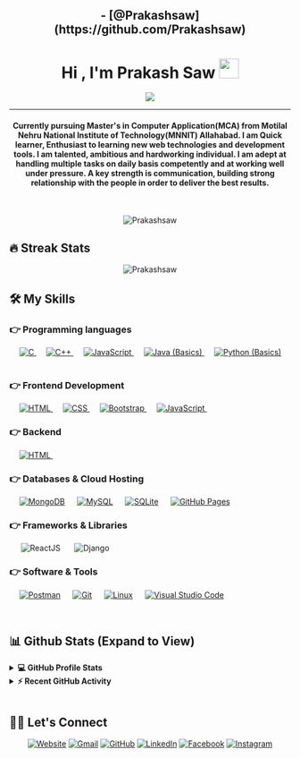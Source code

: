 <h2 align="center"> - [@Prakashsaw](https://github.com/Prakashsaw) </h2>
<h1 align="center">Hi , I'm Prakash Saw <img src="https://media.giphy.com/media/hvRJCLFzcasrR4ia7z/giphy.gif" width="35"></h1>

<p align="center">
  <a href="https://github.com/DenverCoder1/readme-typing-svg"><img src="https://readme-typing-svg.herokuapp.com?lines=Full-Stack+Web+Developer;DS%20|%20ALGO%20Enthusiast;ReactJS%20Developer;MERN%20Developer;Always%20learning%20new%20things&center=true&width=500&height=50&font=georgia"></a>
</p>
<hr/>


<h4 align="center">Currently pursuing Master's in Computer Application(MCA) from Motilal Nehru National Institute of Technology(MNNIT) Allahabad. I am Quick learner, Enthusiast to learning new web technologies and development tools. I am talented, ambitious and hardworking individual. I am adept at handling multiple tasks on daily basis competently and at working well under pressure. A key strength is communication, building strong relationship with the people in order to deliver the best results.</h4>
<br>
<p align="center"> <img src="https://komarev.com/ghpvc/?username=Prakash&label=Prakash's%20Profile%20Views%20&color=dc143c&style=plastic" alt="Prakashsaw" /> </p>


## 🔥 Streak Stats
<p align="center"><img align="center" src="https://github-readme-streak-stats.herokuapp.com/?user=Prakashsaw&theme=algolia" alt="Prakashsaw" /></p>


## 🛠️ My Skills
### 👉 Programming languages
<p align="left"> 
  &emsp; 
  <a href="https://www.cprogramming.com/" target="_blank"> 
    <img alt="C" src="https://img.shields.io/badge/C%20-%232370ED.svg?logo=c&logoColor=white">
  </a> 
  &emsp;
  <a href="https://www.w3schools.com/cpp/" target="_blank"> 
    <img alt="C++" src="https://img.shields.io/badge/C++%20-%2300599C.svg?logo=c%2B%2B&logoColor=white">
  </a> 
  &emsp;
  <a href="https://developer.mozilla.org/en-US/docs/Web/JavaScript" target="_blank"> 
     <img alt="JavaScript" src="https://img.shields.io/badge/JavaScript%20-%23F7DF1E.svg?logo=javascript&logoColor=black">
   </a>
  &emsp; 
  <a href="https://www.java.com" target="_blank"> 
    <img alt="Java" src="https://img.shields.io/badge/Java-%23007396.svg?logo=java&logoColor=white"> (Basics)
  </a>
  &emsp;
   <a href="https://www.python.org" target="_blank">
    <img alt="Python" src="https://img.shields.io/badge/Python%20-%2314354C.svg?logo=python&logoColor=white"> (Basics)
  </a>
  &emsp;
</p>


### 👉 Frontend Development
<p align="left"> 
  &emsp; 
  <a href="https://www.w3.org/html/" target="_blank"> 
   <img alt="HTML" src="https://img.shields.io/badge/HTML5%20-%23E34F26.svg?logo=html5&logoColor=white">
  </a>   
  &emsp;
  <a href="https://www.w3schools.com/css/" target="_blank">
    <img alt="CSS" src="https://img.shields.io/badge/CSS%20-%231572B6.svg?logo=css3&logoColor=white">
  </a> 
   &emsp;
  <a href="https://getbootstrap.com" target="_blank"> 
    <img alt="Bootstrap" src="https://img.shields.io/badge/Bootstrap-%23563D7C.svg?style=flat&logo=bootstrap&logoColor=white"/>
  </a>
&emsp; 
  <a href="https://developer.mozilla.org/en-US/docs/Web/JavaScript" target="_blank"> 
     <img alt="JavaScript" src="https://img.shields.io/badge/JavaScript%20-%23F7DF1E.svg?logo=javascript&logoColor=black">
  </a>
&emsp;
</p>


### 👉 Backend 

<p align="left"> 
  &emsp; 
  <a href="https://nodejs.org/en/docs" target="_blank"> 
   <img alt="HTML" src="https://img.shields.io/badge/Node.js-43853D?style=for-the-badge&logo=node.js&logoColor=white">
  </a>   
  &emsp;

### 👉 Databases & Cloud Hosting
<p align="left">
	
  &emsp;
    <a href="https://www.mongodb.com/cloud"><img alt="MongoDB" src="https://img.shields.io/badge/MongoDB-4EA94B?style=for-the-badge&logo=mongodb&logoColor=white"></a>
  &emsp;
    <a href="https://www.mysql.com/"><img alt="MySQL" src="https://img.shields.io/badge/MySQL-00000F?style=flat&logo=mysql&logoColor=white"></a>
  &emsp;
    <a href="https://www.sqlite.org/"><img alt="SQLite" src ="https://img.shields.io/badge/SQLite-07405E?style=flat&logo=sqlite&logoColor=white"/></a>
  &emsp;
    <a href="https://www.github.com"><img alt="GitHub Pages" src="https://img.shields.io/badge/GitHub%20Pages-%23327FC7.svg?style=flat&logo=github&logoColor=white"></a>
  &emsp;
	
</p>

### 👉 Frameworks & Libraries
<p align="left">

&emsp;&ensp;![ReactJS](https://img.shields.io/badge/React-20232A?style=for-the-badge&logo=react&logoColor=61DAFB)
&emsp;&ensp;![Django](https://img.shields.io/badge/django-%23092E20.svg?style=flat&logo=django&logoColor=white)

</p>

 
### 👉 Software & Tools
<p>
  &emsp;
<a href="#"><img alt="Postman" src="https://img.shields.io/badge/Postman-FF6C37?style=flat&logo=postman&logoColor=white"></a>
   &emsp;
    <a href="#"><img alt="Git" src="https://img.shields.io/badge/Git%20-%23F05033.svg?logo=git&logoColor=white"></a>
   &emsp;
    <a href="#"><img alt="Linux" src="https://img.shields.io/badge/Linux-FCC624?style=flat&logo=linux&logoColor=black"></a>
  &emsp;
    <a href="#"><img alt="Visual Studio Code" src="https://img.shields.io/badge/Visual%20Studio%20Code-0078d7.svg?logo=visual-studio-code&logoColor=white"></a>
  &emsp; 
</p>
<br/>


## 📊 Github Stats (Expand to View)

<details> 
  <summary><b>💻 GitHub Profile Stats</b></summary>
  <br/>
  <p align="center">
    <a href="https://github.com/Prakashsaw"><img align="center" src="https://github-readme-stats.vercel.app/api?username=Prakashsaw&show_icons=true&locale=en&theme=algolia" alt="Prakashsaw" height="192px"/></a>
	</p>
	<p  align="center">
	  <img src="https://github-readme-stats.vercel.app/api/top-langs?username=Prakashsaw&show_icons=true&locale=en&layout=compact&theme=algolia" alt="Prakashsaw" height="192px"/>
	</p>
  <br/>
  <b>Note:</b> Top languages is only a metric of the languages my public code consists of and doesn't reflect experience or skill level.
  </p>
</details>
<details>
  <summary><b>⚡ Recent GitHub Activity</b></summary>
  <br/>
   <a href="https://github.com/Prakashsaw"><img alt="Prakash's Activity Graph" src="https://github-readme-activity-graph.vercel.app/graph?username=Prakashsaw&custom_title=Prakash%20Saw's%20Contribution%20Graph&theme=react-dark" /></a>
  <br/>

</details>
<br/>


## 🙋‍♂️ Let's Connect

<p align="center">
  	<a href="https://prakashsawportfolio.netlify.app/"><img src="https://img.icons8.com/bubbles/50/000000/web.png" alt="Website"/></a>
	<a href="mailto:prakash1999saw@gmail.com"><img src="https://img.icons8.com/bubbles/50/000000/gmail.png" alt="Gmail"/></a>
	<a href="https://github.com/Prakashsaw"><img src="https://img.icons8.com/bubbles/50/000000/github.png" alt="GitHub"/></a>
	<a href="https://www.linkedin.com/in/prakash-saw-5b1215220/"><img src="https://img.icons8.com/bubbles/50/000000/linkedin.png" alt="LinkedIn"/></a>
	<a href="https://www.facebook.com/profile.php?id=100073966421919"><img src="https://img.icons8.com/bubbles/50/000000/facebook-new.png" alt="Facebook"/></a>
	<a href="https://www.instagram.com/_prakash8873/"><img src="https://img.icons8.com/bubbles/50/000000/instagram.png" alt="Instagram"/></a>
	
</p>

